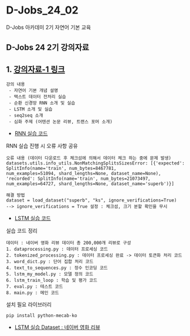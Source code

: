 # D-Jobs_24_02
D-Jobs 아카데미 2기 자연어 기본 교육 

## D-Jobs 24 2기 강의자료 

## 1. [강의자료-1 링크](https://github.com/KangHoyong/D-Jobs_24_02/blob/main/%EA%B0%95%EC%9D%98%EC%9E%90%EB%A3%8C/%EC%9E%90%EC%97%B0%EC%96%B4/%EC%9E%90%EC%97%B0%EC%96%B4_%EA%B8%B0%EB%B3%B8_%EA%B5%90%EC%9C%A1.pdf)

    강의 내용 
     - 자연어 기본 개념 설명 
     - 택스트 데이터 전처리 실습 
     - 순환 신경망 RNN 소개 및 실습 
     - LSTM 소개 및 실습 
     - seq2seq 소개 
     - 심화 주제 (어텐션 논문 리뷰, 트랜스 포머 소개)

* [RNN 실습 코드](https://github.com/KangHoyong/D-Jobs_24_02/tree/main/%EC%8B%A4%EC%8A%B5%EC%9E%90%EB%A3%8C/%EC%9E%90%EC%97%B0%EC%96%B4/RNN)

RNN 실습 진행 시 오류 사항 공유 
~~~
오류 내용 (데이터 다운로드 후 체크섬에 의해서 데이터 체크 하는 중에 문제 발생)
datasets.utils.info_utils.NonMatchingSplitsSizesError: [{'expected': SplitInfo(name='train', num_bytes=8467781,
num_examples=51094, shard_lengths=None, dataset_name=None), 'recorded': SplitInfo(name='train', num_bytes=21073497,
num_examples=64727, shard_lengths=None, dataset_name='superb')}]

해결 방법
dataset = load_dataset("superb", "ks", ignore_verifications=True)
--> ignore_verifications = True 설정 : 체크섬, 크기 분할 확인을 무시
~~~

* [LSTM 실습 코드](https://github.com/KangHoyong/D-Jobs_24_02/tree/main/%EC%8B%A4%EC%8A%B5%EC%9E%90%EB%A3%8C/%EC%9E%90%EC%97%B0%EC%96%B4/LSTM)

실습 코드 정리 
~~~
데이터 : 네이버 영화 리뷰 데이터 총 200,000개 리뷰로 구성
1. dataprocessing.py : 데이터 프로세싱 코드 
2. tokenized_processing.py : 데이터 프로세싱 완료 -> 데이터 토큰화 처리 코드 
3. word_dict.py : 단어 집합 처리 코드 
4. text_to_sequences.py : 정수 인코딩 코드 
5. lstm_my_model.py : 모델 정의 코드 
6. lstm_train_loop : 학습 및 평가 코드 
7. eval.py : 테스트 코드 
8. main.py : 메인 코드 
~~~

설치 필요 라이브러리
~~~
pip install python-mecab-ko 
~~~

* [LSTM 실습 Dataset : 네이버 영화 리뷰](https://github.com/KangHoyong/D-Jobs_24_02/tree/main/%EC%8B%A4%EC%8A%B5%EC%9E%90%EB%A3%8C/%EC%9E%90%EC%97%B0%EC%96%B4/LSTM/lstm_dataset)